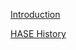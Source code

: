 [Introduction](<https://github.com/HASE-Group/Documents/blob/main/intro.md>)

[HASE History](<https://github.com/HASE-Group/Documents/blob/main/history.md>)
